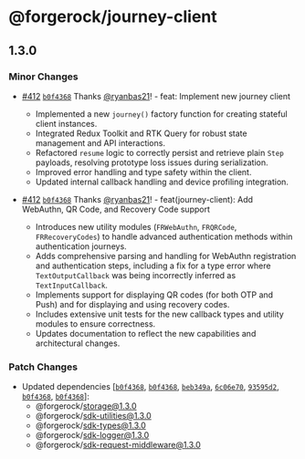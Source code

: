 # @forgerock/journey-client

## 1.3.0

### Minor Changes

- [#412](https://github.com/ForgeRock/ping-javascript-sdk/pull/412) [`b0f4368`](https://github.com/ForgeRock/ping-javascript-sdk/commit/b0f4368637a788c5472587f5232678312a7eabfe) Thanks [@ryanbas21](https://github.com/ryanbas21)! - feat: Implement new journey client
  - Implemented a new `journey()` factory function for creating stateful client instances.
  - Integrated Redux Toolkit and RTK Query for robust state management and API interactions.
  - Refactored `resume` logic to correctly persist and retrieve plain `Step` payloads, resolving prototype loss issues during serialization.
  - Improved error handling and type safety within the client.
  - Updated internal callback handling and device profiling integration.

- [#412](https://github.com/ForgeRock/ping-javascript-sdk/pull/412) [`b0f4368`](https://github.com/ForgeRock/ping-javascript-sdk/commit/b0f4368637a788c5472587f5232678312a7eabfe) Thanks [@ryanbas21](https://github.com/ryanbas21)! - feat(journey-client): Add WebAuthn, QR Code, and Recovery Code support
  - Introduces new utility modules (`FRWebAuthn`, `FRQRCode`, `FRRecoveryCodes`) to handle advanced authentication methods within authentication journeys.
  - Adds comprehensive parsing and handling for WebAuthn registration and authentication steps, including a fix for a type error where `TextOutputCallback` was being incorrectly inferred as `TextInputCallback`.
  - Implements support for displaying QR codes (for both OTP and Push) and for displaying and using recovery codes.
  - Includes extensive unit tests for the new callback types and utility modules to ensure correctness.
  - Updates documentation to reflect the new capabilities and architectural changes.

### Patch Changes

- Updated dependencies [[`b0f4368`](https://github.com/ForgeRock/ping-javascript-sdk/commit/b0f4368637a788c5472587f5232678312a7eabfe), [`b0f4368`](https://github.com/ForgeRock/ping-javascript-sdk/commit/b0f4368637a788c5472587f5232678312a7eabfe), [`beb349a`](https://github.com/ForgeRock/ping-javascript-sdk/commit/beb349a9a13e7bb8fbad35bf9bda9e340545cffa), [`6c06e70`](https://github.com/ForgeRock/ping-javascript-sdk/commit/6c06e709a7aa503cda2e4f2b923cace1abcebd3c), [`93595d2`](https://github.com/ForgeRock/ping-javascript-sdk/commit/93595d265234cd149ff76dbac20e3e1031c3ef5f), [`b0f4368`](https://github.com/ForgeRock/ping-javascript-sdk/commit/b0f4368637a788c5472587f5232678312a7eabfe), [`b0f4368`](https://github.com/ForgeRock/ping-javascript-sdk/commit/b0f4368637a788c5472587f5232678312a7eabfe)]:
  - @forgerock/storage@1.3.0
  - @forgerock/sdk-utilities@1.3.0
  - @forgerock/sdk-types@1.3.0
  - @forgerock/sdk-logger@1.3.0
  - @forgerock/sdk-request-middleware@1.3.0
